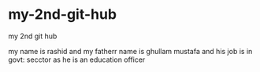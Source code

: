 # my-2nd-git-hub
my 2nd git hub

my name is rashid and my fatherr name is ghullam mustafa and his job is in govt: secctor as he is an education officer










